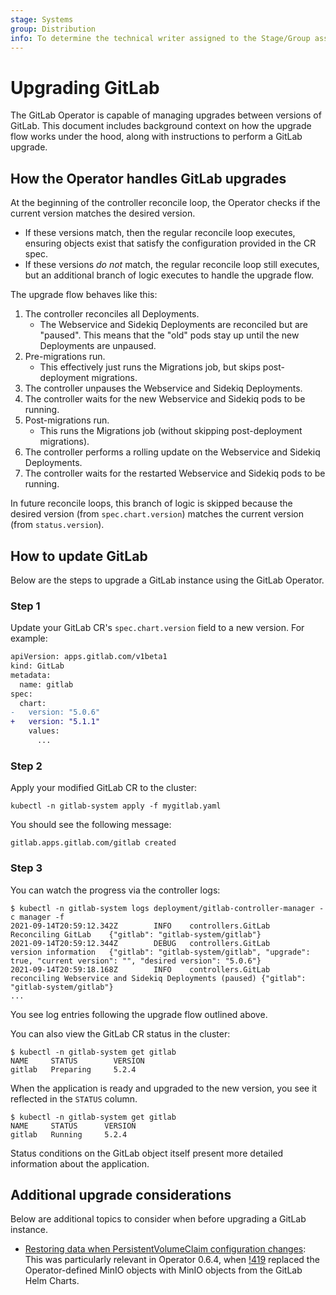 ```yaml
---
stage: Systems
group: Distribution
info: To determine the technical writer assigned to the Stage/Group associated with this page, see https://about.gitlab.com/handbook/product/ux/technical-writing/#assignments
---
```


# Upgrading GitLab

The GitLab Operator is capable of managing upgrades between versions of GitLab. This document includes background context on how the upgrade flow works under the hood, along with instructions to perform a GitLab upgrade.

## How the Operator handles GitLab upgrades

At the beginning of the controller reconcile loop, the Operator checks if the current version matches the desired version.

- If these versions match, then the regular reconcile loop executes, ensuring objects exist that satisfy the configuration provided in the CR spec.
- If these versions _do not_ match, the regular reconcile loop still executes, but an additional branch of logic executes to handle the upgrade flow.

The upgrade flow behaves like this:

1. The controller reconciles all Deployments.
   - The Webservice and Sidekiq Deployments are reconciled but are "paused". This means that the "old" pods stay up until the new Deployments are unpaused.
1. Pre-migrations run.
   - This effectively just runs the Migrations job, but skips post-deployment migrations.
1. The controller unpauses the Webservice and Sidekiq Deployments.
1. The controller waits for the new Webservice and Sidekiq pods to be running.
1. Post-migrations run.
   - This runs the Migrations job (without skipping post-deployment migrations).
1. The controller performs a rolling update on the Webservice and Sidekiq Deployments.
1. The controller waits for the restarted Webservice and Sidekiq pods to be running.

In future reconcile loops, this branch of logic is skipped because the desired version (from `spec.chart.version`) matches the current version (from `status.version`).

## How to update GitLab

Below are the steps to upgrade a GitLab instance using the GitLab Operator.

### Step 1

Update your GitLab CR's `spec.chart.version` field to a new version. For example:

```diff
apiVersion: apps.gitlab.com/v1beta1
kind: GitLab
metadata:
  name: gitlab
spec:
  chart:
-   version: "5.0.6"
+   version: "5.1.1"
    values:
      ...
```

### Step 2

Apply your modified GitLab CR to the cluster:

```shell
kubectl -n gitlab-system apply -f mygitlab.yaml
```

You should see the following message:

```shell
gitlab.apps.gitlab.com/gitlab created
```

### Step 3

You can watch the progress via the controller logs:

```shell
$ kubectl -n gitlab-system logs deployment/gitlab-controller-manager -c manager -f
2021-09-14T20:59:12.342Z        INFO    controllers.GitLab      Reconciling GitLab    {"gitlab": "gitlab-system/gitlab"}
2021-09-14T20:59:12.344Z        DEBUG   controllers.GitLab      version information   {"gitlab": "gitlab-system/gitlab", "upgrade": true, "current version": "", "desired version": "5.0.6"}
2021-09-14T20:59:18.168Z        INFO    controllers.GitLab      reconciling Webservice and Sidekiq Deployments (paused) {"gitlab": "gitlab-system/gitlab"}
...
```

You see log entries following the upgrade flow outlined above.

You can also view the GitLab CR status in the cluster:

```shell
$ kubectl -n gitlab-system get gitlab
NAME     STATUS        VERSION
gitlab   Preparing     5.2.4
```

When the application is ready and upgraded to the new version, you see it reflected in the `STATUS` column.

```shell
$ kubectl -n gitlab-system get gitlab
NAME     STATUS      VERSION
gitlab   Running     5.2.4
```

Status conditions on the GitLab object itself present more detailed information about the application.

## Additional upgrade considerations

Below are additional topics to consider when before upgrading a GitLab instance.

- [Restoring data when PersistentVolumeClaim configuration changes](troubleshooting.md#restoring-data-when-persistentvolumeclaim-configuration-changes): This was particularly relevant in Operator 0.6.4, when [!419](https://gitlab.com/gitlab-org/cloud-native/gitlab-operator/-/merge_requests/419) replaced the Operator-defined MinIO objects with MinIO objects from the GitLab Helm Charts.
